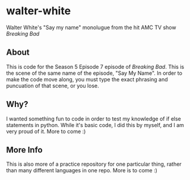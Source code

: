 # walter-white
Walter White's "Say my name" monolugue from the hit AMC TV show *Breaking Bad*

## About

This is code for the Season 5 Episode 7 episode of *Breaking Bad*. This is the scene of the same name of the episode, "Say My Name". In order to make the code move along, you must type the exact phrasing and puncuation of that scene, or you lose. 

## Why?

I wanted something fun to code in order to test my knowledge of if else statements in python. 
While it's basic code, I did this by myself, and I am very proud of it. More to come :)

## More Info

This is also more of a practice repository for one particular thing, rather than many different languages in one repo. More is to come :)
